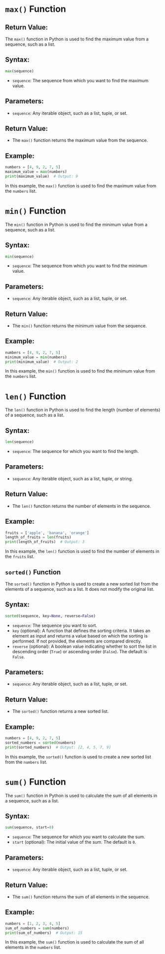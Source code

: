 # `max()` Function

## Return Value:

The `max()` function in Python is used to find the maximum value from a sequence, such as a list.

## Syntax:

```python
max(sequence)
```

- `sequence`: The sequence from which you want to find the maximum value.

## Parameters:

- `sequence`: Any iterable object, such as a list, tuple, or set.

## Return Value:

- The `max()` function returns the maximum value from the sequence.

## Example:

```python
numbers = [4, 9, 2, 7, 5]
maximum_value = max(numbers)
print(maximum_value)  # Output: 9
```

In this example, the `max()` function is used to find the maximum value from the `numbers` list.

# `min()` Function

The `min()` function in Python is used to find the minimum value from a sequence, such as a list.

## Syntax:

```python
min(sequence)
```

- `sequence`: The sequence from which you want to find the minimum value.

## Parameters:

- `sequence`: Any iterable object, such as a list, tuple, or set.

## Return Value:

- The `min()` function returns the minimum value from the sequence.

## Example:

```python
numbers = [4, 9, 2, 7, 5]
minimum_value = min(numbers)
print(minimum_value)  # Output: 2
```

In this example, the `min()` function is used to find the minimum value from the `numbers` list.

# `len()` Function

The `len()` function in Python is used to find the length (number of elements) of a sequence, such as a list.

## Syntax:

```python
len(sequence)
```

- `sequence`: The sequence for which you want to find the length.

## Parameters:

- `sequence`: Any iterable object, such as a list, tuple, or string.

## Return Value:

- The `len()` function returns the number of elements in the sequence.

## Example:

```python
fruits = ['apple', 'banana', 'orange']
length_of_fruits = len(fruits)
print(length_of_fruits)  # Output: 3
```

In this example, the `len()` function is used to find the number of elements in the `fruits` list.

## `sorted()` Function

The `sorted()` function in Python is used to create a new sorted list from the elements of a sequence, such as a list. It does not modify the original list.

## Syntax:

```python
sorted(sequence, key=None, reverse=False)
```

- `sequence`: The sequence you want to sort.
- `key` (optional): A function that defines the sorting criteria. It takes an element as input and returns a value based on which the sorting is performed. If not provided, the elements are compared directly.
- `reverse` (optional): A boolean value indicating whether to sort the list in descending order (`True`) or ascending order (`False`). The default is `False`.

## Parameters:

- `sequence`: Any iterable object, such as a list, tuple, or set.

## Return Value:

- The `sorted()` function returns a new sorted list.

## Example:

```python
numbers = [4, 9, 2, 7, 5]
sorted_numbers = sorted(numbers)
print(sorted_numbers)  # Output: [2, 4, 5, 7, 9]
```

In this example, the `sorted()` function is used to create a new sorted list from the `numbers` list.

# `sum()` Function

The `sum()` function in Python is used to calculate the sum of all elements in a sequence, such as a list.

## Syntax:

```python
sum(sequence, start=0)
```

- `sequence`: The sequence for which you want to calculate the sum.
- `start` (optional): The initial value of the sum. The default is `0`.

## Parameters:

- `sequence`: Any iterable object, such as a list, tuple, or set.

## Return Value:

- The `sum()` function returns the sum of all elements in the sequence.

## Example:

```python
numbers = [1, 2, 3, 4, 5]
sum_of_numbers = sum(numbers)
print(sum_of_numbers)  # Output: 15
```

In this example, the `sum()` function is used to calculate the sum of all elements in the `numbers` list.